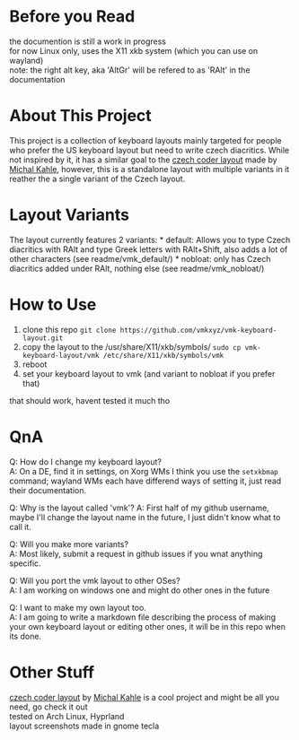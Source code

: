 # Before you Read
the documention is still a work in progress<br>
for now Linux only, uses the X11 xkb system (which you can use on wayland)<br>
note: the right alt key, aka 'AltGr' will be refered to as 'RAlt' in the documentation<br>

# About This Project
This project is a collection of keyboard layouts mainly targeted for people who prefer the US keyboard layout but need to write czech diacritics. While not inspired by it, it has a similar goal to the [czech coder layout](https://github.com/michalkahle/czech-coder-xkb) made by [Michal Kahle](https://github.com/michalkahle), however, this is a standalone layout with multiple variants in it reather the a single variant of the Czech layout.

# Layout Variants
The layout currently features 2 variants:
    * default: Allows you to type Czech diacritics with RAlt and type Greek letters with RAlt+Shift, also adds a lot of other characters (see readme/vmk_default/)
    * nobloat: only has Czech diacritics added under RAlt, nothing else (see readme/vmk_nobloat/)

# How to Use
1.  clone this repo `git clone https://github.com/vmkxyz/vmk-keyboard-layout.git`
2.  copy the layout to the /usr/share/X11/xkb/symbols/ `sudo cp vmk-keyboard-layout/vmk /etc/share/X11/xkb/symbols/vmk`
3.  reboot
4.  set your keyboard layout to vmk (and variant to nobloat if you prefer that)

that should work, havent tested it much tho

# QnA
Q: How do I change my keyboard layout?<br>
A: On a DE, find it in settings, on Xorg WMs I think you use the `setxkbmap` command; wayland WMs each have differend ways of setting it, just read their documentation.

Q: Why is the layout called 'vmk'?
A: First half of my github username, maybe I'll change the layout name in the future, I just didn't know what to call it.

Q: Will you make more variants?<br>
A: Most likely, submit a request in github issues if you wnat anything specific.

Q: Will you port the vmk layout to other OSes?<br>
A: I am working on windows one and might do other ones in the future

Q: I want to make my own layout too.<br>
A: I am going to write a markdown file describing the process of making your own keyboard layout or editing other ones, it will be in this repo when its done.

# Other Stuff
[czech coder layout](https://github.com/michalkahle/czech-coder-xkb) by [Michal Kahle](https://github.com/michalkahle) is a cool project and might be all you need, go check it out<br>
tested on Arch Linux, Hyprland<br>
layout screenshots made in gnome tecla
